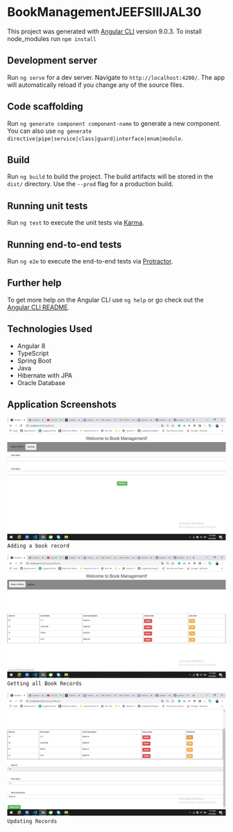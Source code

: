 # BookManagementJEEFSIIIJAL30

This project was generated with [Angular CLI](https://github.com/angular/angular-cli) version 9.0.3.
To install node_modules run `npm install`

## Development server

Run `ng serve` for a dev server. Navigate to `http://localhost:4200/`. The app will automatically reload if you change any of the source files.

## Code scaffolding

Run `ng generate component component-name` to generate a new component. You can also use `ng generate directive|pipe|service|class|guard|interface|enum|module`.

## Build

Run `ng build` to build the project. The build artifacts will be stored in the `dist/` directory. Use the `--prod` flag for a production build.

## Running unit tests

Run `ng test` to execute the unit tests via [Karma](https://karma-runner.github.io).

## Running end-to-end tests

Run `ng e2e` to execute the end-to-end tests via [Protractor](http://www.protractortest.org/).

## Further help

To get more help on the Angular CLI use `ng help` or go check out the [Angular CLI README](https://github.com/angular/angular-cli/blob/master/README.md).

## Technologies Used

<ul>
  <li>Angular 8</li>
  <li>TypeScript</li>
  <li>Spring Boot</li>
  <li>Java</li>
  <li>Hibernate with JPA</li>
  <li>Oracle Database</li>
</ul>

## Application Screenshots

![FirstShot](https://github.com/pranavsinha17/Angular-Spring-Boot-Application/blob/master/Screenshots/Screenshot%20(15).png)
`Adding a book record`

![SecondShot](https://github.com/pranavsinha17/Angular-Spring-Boot-Application/blob/master/Screenshots/Screenshot%20(16).png)
`Getting all Book Records`

![ThirdShot](https://github.com/pranavsinha17/Angular-Spring-Boot-Application/blob/master/Screenshots/Screenshot%20(17).png)
`Updating Records` 




